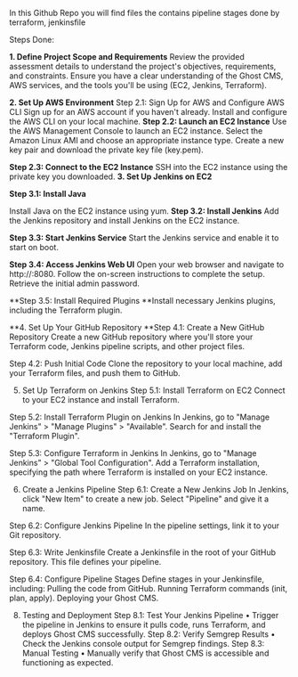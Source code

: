 In this Github Repo you will find files the contains pipeline stages done by terraform, jenkinsfile


Steps Done:

**1. Define Project Scope and Requirements**
Review the provided assessment details to understand the project's objectives, requirements, and constraints.
Ensure you have a clear understanding of the Ghost CMS, AWS services, and the tools you'll be using (EC2, Jenkins, Terraform).

**2. Set Up AWS Environment**
Step 2.1: Sign Up for AWS and Configure AWS CLI
Sign up for an AWS account if you haven't already.
Install and configure the AWS CLI on your local machine.
**Step 2.2: Launch an EC2 Instance**
Use the AWS Management Console to launch an EC2 instance. Select the Amazon Linux AMI and choose an appropriate instance type.
Create a new key pair and download the private key file (key.pem).

**Step 2.3: Connect to the EC2 Instance**
SSH into the EC2 instance using the private key you downloaded.
**3. Set Up Jenkins on EC2**

**Step 3.1: Install Java**

Install Java on the EC2 instance using yum.
**Step 3.2: Install Jenkins**
Add the Jenkins repository and install Jenkins on the EC2 instance.

**Step 3.3: Start Jenkins Service**
Start the Jenkins service and enable it to start on boot.

**Step 3.4: Access Jenkins Web UI**
Open your web browser and navigate to http://<your-ec2-ip>:8080.
Follow the on-screen instructions to complete the setup. Retrieve the initial admin password.

**Step 3.5: Install Required Plugins
**Install necessary Jenkins plugins, including the Terraform plugin.

**4. Set Up Your GitHub Repository
**Step 4.1: Create a New GitHub Repository
Create a new GitHub repository where you'll store your Terraform code, Jenkins pipeline scripts, and other project files.

Step 4.2: Push Initial Code
Clone the repository to your local machine, add your Terraform files, and push them to GitHub.

5. Set Up Terraform on Jenkins
Step 5.1: Install Terraform on EC2
Connect to your EC2 instance and install Terraform.

Step 5.2: Install Terraform Plugin on Jenkins
In Jenkins, go to "Manage Jenkins" > "Manage Plugins" > "Available".
Search for and install the "Terraform Plugin".

Step 5.3: Configure Terraform in Jenkins
In Jenkins, go to "Manage Jenkins" > "Global Tool Configuration".
Add a Terraform installation, specifying the path where Terraform is installed on your EC2 instance.

6. Create a Jenkins Pipeline
Step 6.1: Create a New Jenkins Job
In Jenkins, click "New Item" to create a new job.
Select "Pipeline" and give it a name.

Step 6.2: Configure Jenkins Pipeline
In the pipeline settings, link it to your Git repository.

Step 6.3: Write Jenkinsfile
Create a Jenkinsfile in the root of your GitHub repository. This file defines your pipeline.

Step 6.4: Configure Pipeline Stages
Define stages in your Jenkinsfile, including:
	Pulling the code from GitHub.
	Running Terraform commands (init, plan, apply).
	Deploying your Ghost CMS.

8. Testing and Deployment
Step 8.1: Test Your Jenkins Pipeline
• Trigger the pipeline in Jenkins to ensure it pulls code, runs Terraform, and deploys Ghost CMS successfully.
Step 8.2: Verify Semgrep Results
• Check the Jenkins console output for Semgrep findings.
Step 8.3: Manual Testing
• Manually verify that Ghost CMS is accessible and functioning as expected.


